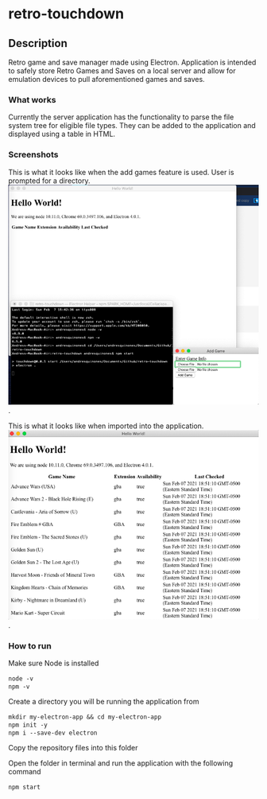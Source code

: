 # retro-touchdown
## Description
Retro game and save manager made using Electron. 
Application is intended to safely store Retro Games and Saves on a local server and allow for emulation devices to pull aforementioned games and saves.

### What works
Currently the server application has the functionality to parse the file system tree for eligible file types. They can be added to the application and displayed using a table in HTML.

### Screenshots
This is what it looks like when the add games feature is used. User is prompted for a directory. ![Add Games feature](Screenshots/AddGameWindow.png).


This is what it looks like when imported into the application. ![UI Populated](https://raw.githubusercontent.com/AJ340/retro-touchdown/master/Screenshots/UI%20Post%20Add.png).

### How to run
Make sure Node is installed 
```
node -v
npm -v
```

Create a directory you will be running the application from
```
mkdir my-electron-app && cd my-electron-app
npm init -y
npm i --save-dev electron
```
Copy the repository files into this folder

Open the folder in terminal and run the application with the following command
```
npm start
```
